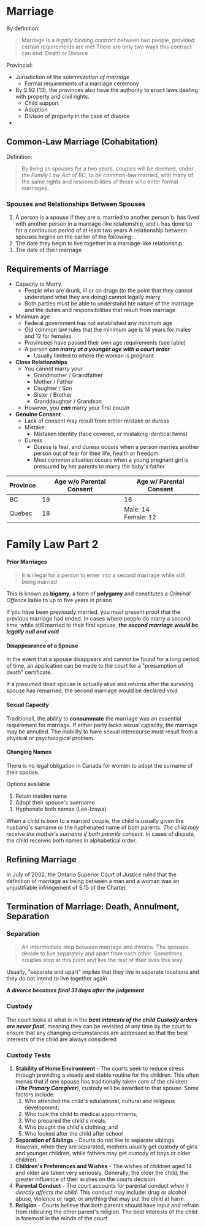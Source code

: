 # Marriage
By definition:
>Marriage is a *legally binding contract* between two people, provided certain requirements are met
>There are only two ways this contract can end: Death or Divorce

Provincial:
- Jurisdiction of the *solemnization of marriage*
	- Formal requirements of a marriage ceremony
- By S.92 (13), the provinces also have the authority to enact laws dealing with property and civil rights.
	- Child support
	- Adoption
	- Divison of property in the case of divorce
- 
## Common-Law Marriage (Cohabitation)
Definition:
> By living as spouses for a two years, couples will be deemed, under the *Family Law Act of BC*, to be common-law married, with many of the same rights and responsibilities of those who enter formal marriages.

### Spouses and Relationships Between Spouses
1. A person is a spouse if  they are
	a. married to another person
	b. has lived with another person in a marriage-like relationship, and
		i. has done so for a continuous period of at least two years
A relationship between spouses begins on the earlier of the following:
1. The date they begin to live together in a marriage-like relationship
2. The date of their marriage

## Requirements of Marriage
- Capacity to Marry
	- People who are drunk, ill or on drugs (to the point that they cannot understand what they are doing) cannot legally marry
	- Both parties must be able to understand hte nature of the marriage and the duties and responsibilities that result from marriage
- Minimum age
	- Federal government has not established any minimum age
	- Old common law rules that the minimum age is 14 years for males and 12 for females
	- Provincees have passed their own age requirements (see table)
	- A person ***can marry at a younger age with a court order***
		- Usually limited to where the woman is pregnant
- **Close Relationships**
	- You cannot marry your
		- Grandmother / Grandfather
		- Mother / Father
		- Daughter / Son
		- Sister / Brother
		- Granddaughter / Grandson
	- However, you ***can*** marry your first cousin
- **Genuine Consent**
	- Lack of consent may result from either mistake or duress
	- Mistake:
		- Mistaken identity (face covered, or mistaking identical twins)
	- Duress
		- Duress is fear, and duress occurs when a person marries another person out of fear for their life, health or freedom. 
		- Most common situation occurs when a young pregnant girl is pressured by her parents to marry the baby's father

| Province | Age w/o Parental Consent | Age w/ Parental Consent    |
| -------- | ------------------------ | -------------------------- |
| BC       | 19                       | 16                         |
| Quebec   | 18                       | Male: 14<br>Female: 12<br> |
# Family Law Part 2
#### Prior Marriages
> It is illegal for a person to enter into a second marriage while still being married

This is known as **bigamy**, a form of **polygamy** and constitutes a *Criminal Offence* liable to up to five years in prison

If you have been previously married, you must present proof that the previous marriage had ended. In cases where people do marry a second time, while still married to their first spouse, ***the second marriage would be legally null and void***

#### Disappearance of a Spouse
In the event that a spouse disappears and cannot be found for a long period of time, an application can be made to the court for a "presumption of death" certificate.

If a presumed dead spouse is actually alive and returns after the surviving spouse has remarried, the second marriage would be declared void

#### Sexual Capacity
Traditionall, the ability to **consummate** the marriage was an essential requirement for marriage. If either party lacks sexual capacity, the marriage may be annulled. The inability to have sexual intercourse must result from a physical or psychological problem.

#### Changing Names
There is no legal obligation in Canada for women to adopt the surname of their spouse.

Options available
1. Retain maiden name
2. Adopt their spouse's suername
3. Hyphenate both names (Lee-Izawa)

When a child is born to a married couple, the child is usually given the husband's surname or the hyphenated name of both parents. *The child may receive the mother's surname if both parents consent*. In cases of dispute, the child receives both names in alphabetical order.

## Refining Marriage
In July of 2002, the Ontario Superior Court of Justice ruled that the definition of marriage as being between a man and a woman was an unjustifiable infringement of S.15 of the Charter.

## Termination of Marriage: Death, Annulment, Separation
### Separation
> An intermediate step between marriage and divorce. The spouses decide to live separately and apart from each other. Sometimes couples stop at this point and live the rest of their lives this way.

Usually, "separate and apart" implies that they live in separate locations and they do not intend to live together again

***A divorce becomes final 31 days after the judgement***

### Custody
The court looks at what is in the ***best interests of the child***
***Custody orders are never final***, meaning they can be revisited at any time by the court to ensure that any changing circumstances are addressed so that the best interests of the child are always considered

### Custody Tests
1. **Stability of Home Environment** - The courts seek to reduce stress through providing a steady and stable routine for the children. This often menas that if one spouse has traditionally taken care of the children (***The Primary Caregiver***), custody will be awarded to that spouse. Some factors include:
	1. Who attended the child's educational, cultural and religious development;
	2. Who took the child to medical appointments;
	3. Who prepared the child's meals;
	4. Who bought the child's clothing; and
	5. Who looked after the child after school
2. **Separation of Siblings** - Courts do not like to separate siblings. However, when they are separated, mothers usually get custody of girls and younger children, while fathers may get custody of boys or older children.
3. **Children's Preferences and Wishes** - The wishes of children aged 14 and older are taken very seriously. Generally, the older the child, the greater influence of their wishes on the courts decision
4. **Parental Conduct** - The court accounts for parental conduct *when it directly affects the child*. This conduct may include: drug or alcohol abuse, violence or rage, or anything that may put the child at harm.
5. **Religion** - Courts believe that both parents should have input and refrain from ridiculing the other parent's religion. The best interests of the child is foremost in the minds of the court

### 